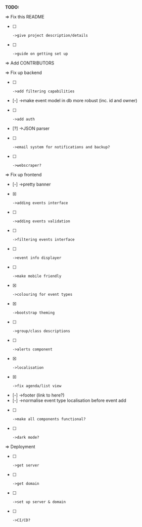 **TODO:**

=> Fix this README
* [ ]     ->give project description/details
* [ ]     ->guide on getting set up



=> Add CONTRIBUTORS


=> Fix up backend
* [ ]     ->add filtering capabilities
* [-]     ->make event model in db more robust (inc. id and owner)
* [ ]     ->add auth
* [?]     ->JSON parser
* [ ]     ->email system for notifications and backup?
* [ ]     ->webscraper?



=> Fix up frontend
* [-]     ->pretty banner
* [x]     ->adding events interface
* [ ]     ->adding events validation
* [ ]     ->filtering events interface
* [ ]     ->event info displayer
* [ ]     ->make mobile friendly
* [x]     ->colouring for event types
* [x]     ->bootstrap theming
* [ ]     ->group/class descriptions
* [ ]     ->alerts component
* [x]     ->localisation
* [x]     ->fix agenda/list view
* [-]     ->footer (link to here?)
* [-]     ->normalise event type localisation before event add
* [ ]     ->make all components functional?
* [ ]     ->dark mode?



=> Deployment
* [ ]     ->get server
* [ ]     ->get domain
* [ ]     ->set up server & domain
* [ ]     ->CI/CD?
